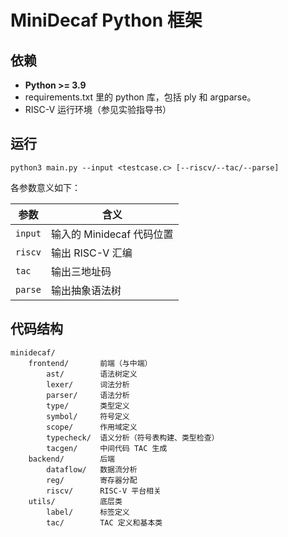 # MiniDecaf Python 框架

## 依赖

- **Python >= 3.9**
- requirements.txt 里的 python 库，包括 ply 和 argparse。
- RISC-V 运行环境（参见实验指导书）

## 运行

```
python3 main.py --input <testcase.c> [--riscv/--tac/--parse]
```

各参数意义如下：

| 参数 | 含义 |
| --- | --- |
| `input` | 输入的 Minidecaf 代码位置 |
| `riscv` | 输出 RISC-V 汇编 |
| `tac` | 输出三地址码 |
| `parse` | 输出抽象语法树 |

## 代码结构

```
minidecaf/
    frontend/       前端（与中端）
        ast/        语法树定义
        lexer/      词法分析
        parser/     语法分析
        type/       类型定义
        symbol/     符号定义
        scope/      作用域定义
        typecheck/  语义分析（符号表构建、类型检查）
        tacgen/     中间代码 TAC 生成
    backend/        后端
        dataflow/   数据流分析
        reg/        寄存器分配
        riscv/      RISC-V 平台相关
    utils/          底层类
        label/      标签定义
        tac/        TAC 定义和基本类
```
